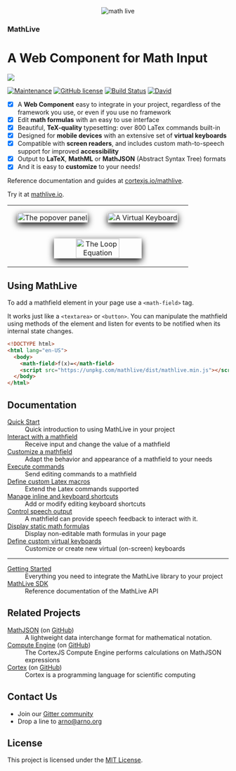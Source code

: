 <div align="center">
    <img alt="math live" src="assets/mathlive-1.png?raw=true">
</div>

<h3><strong>MathLive</strong></h3>
<h1>A Web Component for Math Input</h1>

<img src="assets/screenshots/mathlive-demo.png">

[![Maintenance](https://img.shields.io/maintenance/yes/2021.svg)]()
[![GitHub license](https://img.shields.io/badge/license-MIT-brightgreen.svg)](https://raw.githubusercontent.com/arnog/mathlive/master/LICENSE.txt)
[![Build Status](https://travis-ci.org/arnog/mathlive.svg?branch=master)](https://travis-ci.org/arnog/mathlive)
[![David](https://img.shields.io/david/dev/arnog/mathlive.svg)]()

- [x] A **Web Component** easy to integrate in your project, regardless of the
      framework you use, or even if you use no framework
- [x] Edit **math formulas** with an easy to use interface
- [x] Beautiful, **TeX-quality** typesetting: over 800 LaTex commands built-in
- [x] Designed for **mobile devices** with an extensive set of **virtual
      keyboards**
- [x] Compatible with **screen readers**, and includes custom math-to-speech
      support for improved **accessibility**
- [x] Output to **LaTeX**, **MathML** or **MathJSON** (Abstract Syntax Tree)
      formats
- [x] And it is easy to **customize** to your needs!

Reference documentation and guides at
[cortexjs.io/mathlive](https://cortexjs.io/mathlive/).

Try it at [mathlive.io](https://mathlive.io).

<table align="center" >
    <tr>
        <td width='50%' align='center' style="border:none;">
            <img alt="The popover panel" 
            style='margin:15px; box-shadow: 0px 5px 15px #000; border: 1px solid #eee' 
            src="assets/screenshots/popover.png">
        </td>
        <td width='50%' align='center' style="border:none;">
            <img alt="A Virtual Keyboard" 
            style='margin:15px; box-shadow: 0px 5px 15px #000; border: 1px solid #eee' 
            src="assets/screenshots/virtualKeyboard.png">
        </td>
    </tr>
    <tr style="background-color: initial; border: none;">
        <td colspan="2" align="center" style="border:none;">
            <img width="50%" alt="The Loop Equation" 
            style='margin:15px; box-shadow: 0px 5px 15px #000; border: 1px solid #eee' 
            src="assets/screenshots/loop-eqn.png">
        </td>
    </tr>
</table>

## Using MathLive

To add a mathfield element in your page use a `<math-field>` tag.

It works just like a `<textarea>` or `<button>`. You can manipulate the
mathfield using methods of the element and listen for events to be notified when
its internal state changes.

```html
<!DOCTYPE html>
<html lang="en-US">
  <body>
    <math-field>f(x)=</math-field>
    <script src="https://unpkg.com/mathlive/dist/mathlive.min.js"></script>
  </body>
</html>
```

## Documentation

<dl>
  <dt><a href="https://cortexjs.io/mathlive/guides/getting-started/">Quick Start</a></dt>
  <dd>Quick introduction to using MathLive in your project</dd>  
  <dt><a href="https://cortexjs.io/mathlive/guides/interacting">Interact with a mathfield</a></dt>
  <dd>Receive input and change the value of a mathfield</dd>
  <dt><a href="https://cortexjs.io/mathlive/guides/customizing">Customize a mathfield</a></dt>
  <dd>Adapt the behavior and appearance of a mathfield to your needs</dd>
  <dt><a href="https://cortexjs.io/mathlive/guides/commands">Execute commands</a></dt>
  <dd>Send editing commands to a mathfield</dd>
  <dt><a href="https://cortexjs.io/mathlive/guides/macros">Define custom Latex macros</a></dt>
  <dd>Extend the Latex commands supported</dd>
  <dt><a href="https://cortexjs.io/mathlive/guides/shortcuts">Manage inline and keyboard shortcuts</a></dt>
  <dd>Add or modify editing keyboard shortcuts</dd>
  <dt><a href="https://cortexjs.io/mathlive/guides/speech">Control speech output</a></dt>
  <dd>A mathfield can provide speech feedback to interact with it.</dd>
  <dt><a href="https://cortexjs.io/mathlive/guides/static">Display static math formulas</a></dt>
  <dd>Display non-editable math formulas in your page</dd>
  <dt><a href="https://cortexjs.io/mathlive/guides/virtual-keyboards">Define custom virtual keyboards</a></dt>
  <dd>Customize or create new virtual (on-screen) keyboards</dd>
  <hr>
  <dt><a href="https://cortexjs.io/mathlive/guides/integration/">Getting Started</a></dt>
  <dd>Everything you need to integrate the MathLive library to your project</dd>  
  <dt><a href="https://cortexjs.io/docs/mathlive">MathLive SDK</a></dt>
  <dd>Reference documentation of the MathLive API</dd>
</dl>

## Related Projects

<dl>
  <dt><a href="https://cortexjs.io/math-json">MathJSON</a> (on <a href="https://github.com/cortex-js/math-json">GitHub</a>)</dt>
  <dd>A lightweight data interchange format for mathematical notation.</dd>  
  <dt><a href="https://cortexjs.io/compute-engine">Compute Engine</a> (on <a href="https://github.com/cortex-js/math-json/tree/master/src/compute-engine">GitHub</a>)</dt>
  <dd>The CortexJS Compute Engine performs calculations on MathJSON expressions</dd>  
  <dt><a href="https://cortexjs.io/cortex">Cortex</a> (on <a href="https://github.com/cortex-js/math-json/tree/master/src/cortex">GitHub</a>)</dt>
  <dd>Cortex is a programming language for scientific computing</dd>  
</dl>

## Contact Us

- Join our [Gitter community](https://gitter.im/cortex-js/community)
- Drop a line to arno@arno.org

## License

This project is licensed under the [MIT License](LICENSE.txt).
